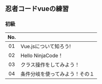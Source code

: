 ## 忍者コードvueの練習
### 初級

| No. |  |
| :---: | :--- |
|01|Vue.jsについて知ろう!|
|02|Hello NinjaCode！|
|03|クラス操作をしてみよう！|
|04|条件分岐を使ってみよう！その１|

<!-- |05|条件分岐を使ってみよう！その２|
|06|繰り返し処理をしてみよう！|
|07|クリックでアクションを起こしてみよう！|
|08|Vueの省略記法を学ぼう！|
|09|文字を反転させてみよう！| -->